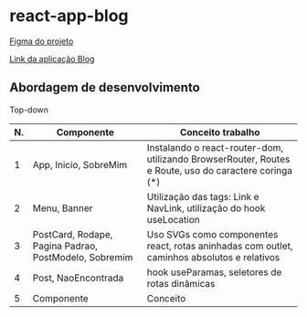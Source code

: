 # react-app-blog

[Figma do projeto](https://www.figma.com/file/nDTrIQxTu6aldQG0o0iAbj/Ol%C3%A1%2C-Mundo!---Projeto-React%3A-router?node-id=38%3A716)

[Link da aplicação Blog](https://alanserafim-react-blog.vercel.app/)


## Abordagem de desenvolvimento

Top-down

| N. | Componente | Conceito trabalho |
|--- |--- |---
| 1 | App, Inicio, SobreMim | Instalando o react-router-dom, utilizando BrowserRouter, Routes e Route, uso do caractere coringa (*)
| 2 | Menu, Banner | Utilização das tags: Link e NavLink, utilização do hook useLocation
| 3 | PostCard, Rodape, Pagina Padrao, PostModelo, Sobremim | Uso SVGs como componentes react, rotas aninhadas com outlet, caminhos absolutos e relativos
| 4 | Post, NaoEncontrada | hook useParamas, seletores de rotas dinâmicas
| 5 | Componente | Conceito


